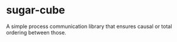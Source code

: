 # sugar-cube
A simple process communication library that ensures causal or total ordering between those.
